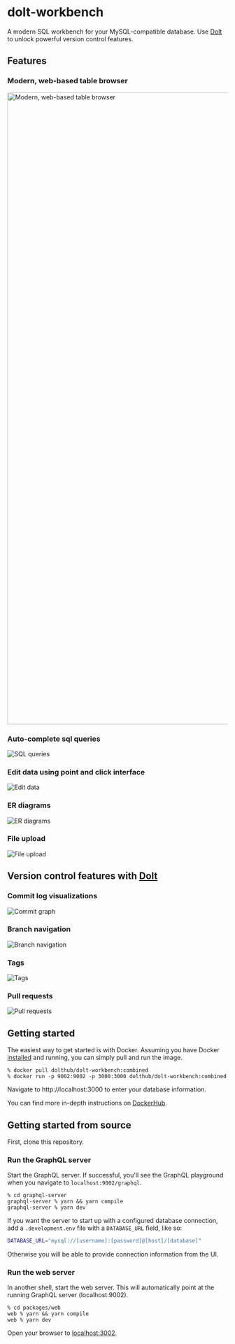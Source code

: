# dolt-workbench

A modern SQL workbench for your MySQL-compatible database. Use [Dolt](https://doltdb.com)
to unlock powerful version control features.

## Features

### Modern, web-based table browser

<img width="1445" alt="Modern, web-based table browser" src="https://github.com/dolthub/dolt-workbench/assets/29443194/77e29d8a-90d3-4739-90e4-25310887718a">

### Auto-complete sql queries

![SQL queries](./images/sql-queries.png)

### Edit data using point and click interface

![Edit data](./images/edit-data.png)

### ER diagrams

![ER diagrams](./images/er-diagram.png)

### File upload

![File upload](./images/file-importer.png)

## Version control features with [Dolt](https://doltdb.com)

### Commit log visualizations

![Commit graph](./images/commit-graph.png)

### Branch navigation

![Branch navigation](./images/branches.png)

### Tags

![Tags](./images/tags.png)

### Pull requests

![Pull requests](./images/pull-diff.png)

## Getting started

The easiest way to get started is with Docker. Assuming you have Docker
[installed](https://www.docker.com/get-started/) and running, you can simply pull and run
the image.

```
% docker pull dolthub/dolt-workbench:combined
% docker run -p 9002:9002 -p 3000:3000 dolthub/dolt-workbench:combined
```

Navigate to http://localhost:3000 to enter your database information.

You can find more in-depth instructions on
[DockerHub](https://hub.docker.com/repository/docker/taylorbantle1/dolt-workbench).

## Getting started from source

First, clone this repository.

### Run the GraphQL server

Start the GraphQL server. If successful, you'll see the GraphQL playground when you navigate to `localhost:9002/graphql`.

```
% cd graphql-server
graphql-server % yarn && yarn compile
graphql-server % yarn dev
```

If you want the server to start up with a configured database connection, add a
`.development.env` file with a `DATABASE_URL` field, like so:

```bash
DATABASE_URL="mysql://[username]:[password]@[host]/[database]"
```

Otherwise you will be able to provide connection information from the UI.

### Run the web server

In another shell, start the web server. This will automatically point at the running
GraphQL server (localhost:9002).

```
% cd packages/web
web % yarn && yarn compile
web % yarn dev
```

Open your browser to [localhost:3002](http://localhost:3002).

